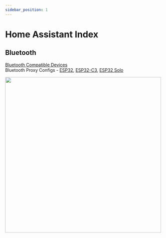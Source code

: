```yaml
---
sidebar_position: 1
---
```


# Home Assistant Index

<!---
## Getting Started
--->

## Bluetooth 

[Bluetooth Compatible Devices](/wiki/ha/bluetooth-compatible-devices)   
Bluetooth Proxy Configs - [ESP32](/wiki/ha/esphome-bluetooth-proxy-esp32), [ESP32-C3](/wiki/ha/esphome-bluetooth-proxy-esp32c3), [ESP32 Solo](/wiki/ha/esphome-bluetooth-proxy-esp32solo)

<a href="/wiki/ha/bluetooth-compatible-devices"><img src="/img/diagrams/bluetooth-proxies.webp" width="500" /></a>